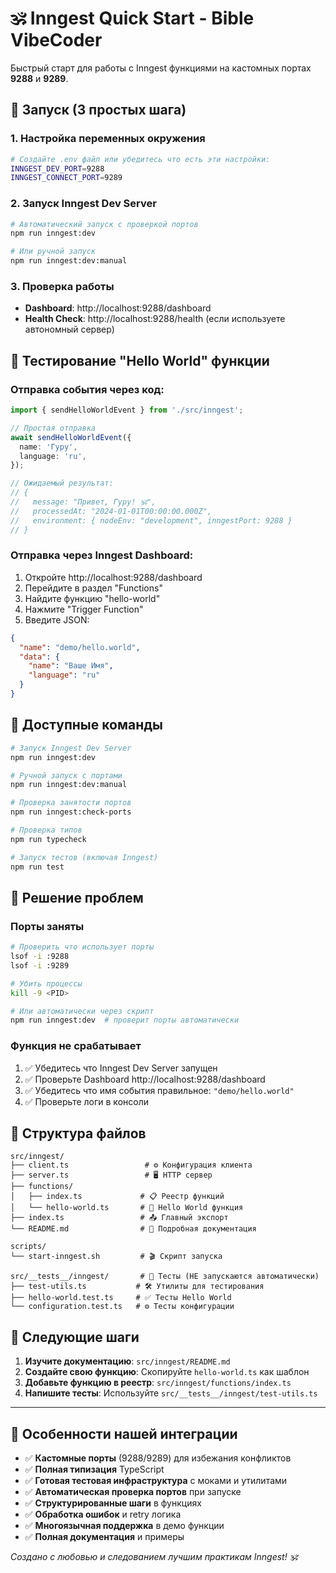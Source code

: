 # 🕉️ Inngest Quick Start - Bible VibeCoder

Быстрый старт для работы с Inngest функциями на кастомных портах **9288** и **9289**.

## 🚀 Запуск (3 простых шага)

### 1. Настройка переменных окружения

```bash
# Создайте .env файл или убедитесь что есть эти настройки:
INNGEST_DEV_PORT=9288
INNGEST_CONNECT_PORT=9289
```

### 2. Запуск Inngest Dev Server

```bash
# Автоматический запуск с проверкой портов
npm run inngest:dev

# Или ручной запуск
npm run inngest:dev:manual
```

### 3. Проверка работы

- **Dashboard**: http://localhost:9288/dashboard
- **Health Check**: http://localhost:9288/health (если используете автономный сервер)

## 🎯 Тестирование "Hello World" функции

### Отправка события через код:

```typescript
import { sendHelloWorldEvent } from './src/inngest';

// Простая отправка
await sendHelloWorldEvent({
  name: 'Гуру',
  language: 'ru',
});

// Ожидаемый результат:
// {
//   message: "Привет, Гуру! 🕉️",
//   processedAt: "2024-01-01T00:00:00.000Z",
//   environment: { nodeEnv: "development", inngestPort: 9288 }
// }
```

### Отправка через Inngest Dashboard:

1. Откройте http://localhost:9288/dashboard
2. Перейдите в раздел "Functions"
3. Найдите функцию "hello-world"
4. Нажмите "Trigger Function"
5. Введите JSON:

```json
{
  "name": "demo/hello.world",
  "data": {
    "name": "Ваше Имя",
    "language": "ru"
  }
}
```

## 🔧 Доступные команды

```bash
# Запуск Inngest Dev Server
npm run inngest:dev

# Ручной запуск с портами
npm run inngest:dev:manual

# Проверка занятости портов
npm run inngest:check-ports

# Проверка типов
npm run typecheck

# Запуск тестов (включая Inngest)
npm run test
```

## 🚨 Решение проблем

### Порты заняты

```bash
# Проверить что использует порты
lsof -i :9288
lsof -i :9289

# Убить процессы
kill -9 <PID>

# Или автоматически через скрипт
npm run inngest:dev  # проверит порты автоматически
```

### Функция не срабатывает

1. ✅ Убедитесь что Inngest Dev Server запущен
2. ✅ Проверьте Dashboard http://localhost:9288/dashboard
3. ✅ Убедитесь что имя события правильное: `"demo/hello.world"`
4. ✅ Проверьте логи в консоли

## 📁 Структура файлов

```
src/inngest/
├── client.ts                 # ⚙️ Конфигурация клиента
├── server.ts                 # 🖥️ HTTP сервер
├── functions/
│   ├── index.ts             # 📋 Реестр функций
│   └── hello-world.ts       # 👋 Hello World функция
├── index.ts                 # 📤 Главный экспорт
└── README.md                # 📖 Подробная документация

scripts/
└── start-inngest.sh         # 🎬 Скрипт запуска

src/__tests__/inngest/       # 🧪 Тесты (НЕ запускаются автоматически)
├── test-utils.ts           # 🛠️ Утилиты для тестирования
├── hello-world.test.ts     # ✅ Тесты Hello World
└── configuration.test.ts   # ⚙️ Тесты конфигурации
```

## 🎯 Следующие шаги

1. **Изучите документацию**: `src/inngest/README.md`
2. **Создайте свою функцию**: Скопируйте `hello-world.ts` как шаблон
3. **Добавьте функцию в реестр**: `src/inngest/functions/index.ts`
4. **Напишите тесты**: Используйте `src/__tests__/inngest/test-utils.ts`

---

## 🌟 Особенности нашей интеграции

- ✅ **Кастомные порты** (9288/9289) для избежания конфликтов
- ✅ **Полная типизация** TypeScript
- ✅ **Готовая тестовая инфраструктура** с моками и утилитами
- ✅ **Автоматическая проверка портов** при запуске
- ✅ **Структурированные шаги** в функциях
- ✅ **Обработка ошибок** и retry логика
- ✅ **Многоязычная поддержка** в демо функции
- ✅ **Полная документация** и примеры

_Создано с любовью и следованием лучшим практикам Inngest! 🕉️_

